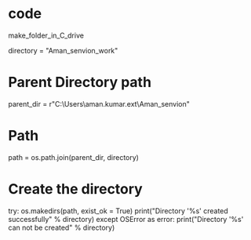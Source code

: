 # code
make_folder_in_C_drive


directory = "Aman_senvion_work"
  
# Parent Directory path
parent_dir = r"C:\Users\aman.kumar.ext\Aman_senvion"
  
# Path
path = os.path.join(parent_dir, directory)
  
# Create the directory
try:
    os.makedirs(path, exist_ok = True)
    print("Directory '%s' created successfully" % directory)
except OSError as error:
    print("Directory '%s' can not be created" % directory)
